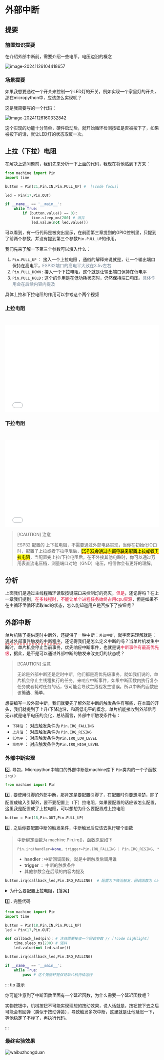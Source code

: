 # 外部中断

## 提要

### 前置知识提要
在介绍外部中断前，需要介绍一些电平，电压边沿的概念

![image-20241126104418657](../../public/esp32/image-20241126104418657.png)



### 场景提要

如果我想要通过一个开关来控制一个LED灯的开关，例如实现一个家里灯的开关，那在micropython中，应该怎么实现呢？

这是我简要写的一个代码：

![image-20241126160332842](../../public/esp32/image-20241126160332842.png)

这个实现的功能十分简单，硬件启动后，就开始循环检测按钮是否被按下了，如果被按下的话，就让LED灯的状态取反一次。



## 上拉（下拉）电阻

在解决上述问题前，我们先来分析一下上面的代码，我现在将他贴到下方来：
```python
from machine import Pin
import time

button = Pin(21,Pin.IN,Pin.PULL_UP) #  [!code focus]

led = Pin(17,Pin.OUT)

if __name__ == '__main__':
    while True:
        if (button.value() == 0):
            time.sleep_ms(200) # 消抖
            led.value(not led.value())
```

可以看到，有一行代码是被突出显示，在前面第三章提到的GPIO控制里，只提到了前两个参数，并没有提到第三个参数`Pin.PULL_UP`的作用。

我们先来了解一下第三个参数可以填入什么：


1. `Pin.PULL_UP` ： 接入一个上拉电阻 ，通俗的解释来说就是，让一个输出端口保持在高电平，<font color=LightSlateGray>ESP32端口的高电平大致在3.5v左右</font>
2. `Pin.PULL_DOWN` : 接入一个下拉电阻，这个就是让输出端口保持在低电平
3. `Pin.PULL_HOLD` : 这个的作用是在低功耗状态时，仍然保持端口电压。<font color=LightSlateGray>具体作用会在后续内容内提及</font>

具体上拉和下拉电阻的作用可以参考这个两个视频

### 上拉电阻

<iframe 
style="width:100%; aspect-ratio:16/9; margin-top: 2em;" 
src="//player.bilibili.com/player.html?bvid=BV1W34y1579U&autoplay=0" 
frameborder="0" 
allow="accelerometer; clipboard-write; encrypted-media; gyroscope; picture-in-picture; web-share" 
allowfullscreen>
</iframe>


### 下拉电阻

<iframe 
style="width:100%; aspect-ratio:16/9; margin-top: 2em;" 
src="//player.bilibili.com/player.html?bvid=BV1ZU4y1Q7eo&autoplay=0" 
frameborder="0" 
allow="accelerometer; clipboard-write; encrypted-media; gyroscope; picture-in-picture; web-share" 
allowfullscreen>
</iframe>



> [!CAUTION] 注意
>
> ESP32 配置的 上下拉电阻，不需要通过外部电路实现，当你在初始化IO口时，配置了上拉或者下拉电阻后，<mark><span style="border-bottom:2px dashed red;">ESP32会通过内部电路来配置上拉或者下拉电阻</span></mark>，当配置完上拉/下拉电阻后，在不外接其他电路时，你可以通过万用表直流电压档，测量端口对地（GND）电压，相信你会有更好的理解。



## 分析

上面我们是通过主线程循环读取按键端口来控制灯的亮灭，<font color=Crimson>但是</font>，还记得吗？在上一章我们提到，<font color=Crimson>在多线程时，不能让单个进程任务始终占用cpu资源</font>，但是如果不在主循环里循环读取led的状态，怎么能知道用户是否按下了按钮呢？



## 外部中断

单片机除了提供定时中断外，还提供了一种中断：`外部中断`，就字面来理解就是：<span style="border-bottom:2px dashed red;">通过外部事件触发的中断程序</span>，还记得我们是怎么定义中断的吗？当单片机发生中断时，单片机会停止当前事务，优先响应中断事件，也就是说<font color=Crimson>中断事件有最高优先级</font>，据此，是不是可以通过外部中断的触发来改变灯的状态呢？

> [!CAUTION] 注意
>
> 无论是外部中断还是定时中断，他们都是高优先级事务，就如我们说的，单片机会停止主线程执行的任务，来响应中断事件，如果中断函数内执行复杂任务或者耗时任务的话，很可能会导致主线程发生错误。所以中断的函数应该**简洁**、**简单**。



想要编写一段外部中断，我们就要先了解外部中断的触发条件有哪些，在本篇的开头，我们就提到了上升/下降边沿，和高低电平的概念，单片机能接收到外部信号无非就是电平电压的变化，总结而言，外部中断触发条件有：

- `下降沿` ： 对应触发条件为 `Pin.IRQ_FALLING`
- `上升沿` ： 对应触发条件为 `Pin.IRQ_RISING`
- `低电平` ： 对应触发条件为`Pin.IRQ_LOW_LEVEL`
- `高电平` ： 对应触发条件为`Pin.IRQ_HIGH_LEVEL`



### 外部中断实现

0️⃣. 导包，Micropython中端口的外部中断是machine库下 `Pin`类内的一个子函数`irq()`

```python
from machine import Pin
```

1️⃣ . 要使用引脚的外部中断，那肯定是要配置引脚了，在配置时你要想清楚，除了配置成输入引脚外，要不要配置上（下）拉电阻，如果要配置的话应该怎么配置，这里我是配置成了上拉电阻，可以想想为什么要配置成上拉电阻

```python
button = Pin(18,Pin.OUT,Pin.PULL_UP)
```

2️⃣ . 之后你要配置中断的触发条件，中断触发后应该去执行哪个函数

> 中断绑定函数为 machine.Pin.irq()，函数原型如下
>
> ```python
> Pin.irq(handler=None, trigger=Pin.IRQ_FALLING | Pin.IRQ_RISING, *, priority=1, wake=None, hard=False)
> ```
>
> - **handler** : 中断回调函数，就是中断触发后调用谁
> - **trigger** ： 中断的触发条件
> - 其他参数会在后续的内容内提及

```python
button.irq(callback_led,Pin.IRQ_FALLING)  # 配置为下降沿触发，回调函数为 callback_led
```

<details>
  <summary>为什么要配置上拉电阻，【答案】</summary>
	中断的触发的条件是下降沿触发，也就是说单片机的端口在默认的时候必须保持高电平，只有当我按下按钮的时候，它才变成低电平，此时才会出现下降沿的电平，中断才会被触发，前述视频已经讲解，需要端口保持高电平，需要接入一个上拉电阻，这也就是为什么这里需要接入一个上拉电阻的原因了。
</details>



3️⃣ . 完整代码

```python
from machine import Pin
import time

button = Pin(18,Pin.IN,Pin.PULL_UP)
led = Pin(17,Pin.OUT)

def callback_led(pin): # 注意需要接收一个回调参数 // [!code highlight]
    time.sleep_ms(200) # 消抖
    led.value(not led.value())

button.irq(callback_led,Pin.IRQ_FALLING)

if __name__ == '__main__':
    while True:
        pass # 这个死循环是保证单片机持续运行
```

::: tip 提示 

你可能注意到了中断函数里面有一个延迟函数，为什么需要一个延迟函数呢？

实物按钮中，机械按钮不可能实现理想的按动效果，说人话就是，按钮按下去之后可能会有回弹（类似于按动弹簧），导致触发多次中断，这里就是让他延迟一下，等他稳定了不弹了，再执行代码。

:::



### 最终实验效果

![waibuzhongduan](../../public/esp32/waibuzhongduan.gif)
